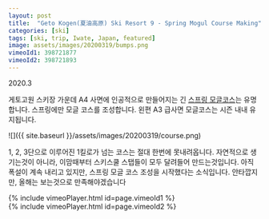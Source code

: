 ```yaml
---
layout: post
title:  "Geto Kogen(夏油高原) Ski Resort 9 - Spring Mogul Course Making"
categories: [ski]
tags: [ski, trip, Iwate, Japan, featured]
image: assets/images/20200319/bumps.png
vimeoId1: 398721877
vimeoId2: 398721893
---
```


2020.3

게토고원 스키장 가운데 A4 사면에 인공적으로 만들어지는 긴 [스프링 모글코스][geto_mogul]는 유명합니다.
스프링에만 모글 코스를 조성합니다.
왼편 A3 급사면 모글코스는 시즌 내내 유지됩니다.

![]({{ site.baseurl }}/assets/images/20200319/course.png)

1, 2, 3단으로 이루어진 1킬로가 넘는 코스는 절대 한번에 못내려옵니다.
자연적으로 생기는것이 아니라, 이맘때부터 스키스쿨 스탭들이 모두 달려들어 만드는것입니다.
아직 폭설이 계속 내리고 있지만, 스프링 모글 코스 조성을 시작했다는 소식입니다.
안타깝지만, 올해는 보는것으로 만족해야겠습니다

{% include vimeoPlayer.html id=page.vimeoId1 %}
<br/>
{% include vimeoPlayer.html id=page.vimeoId2 %}


[geto_mogul]: https://www.getokogen.com/winter/01trail/operation.cgi

